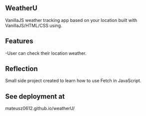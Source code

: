 ## WeatherU

VanillaJS weather tracking app based on your location built with VanillaJS/HTML/CSS using.

## Features

-User can check their location weather. 

## Reflection

Small side project created to learn how to use Fetch in JavaScript.

## See deployment at

mateusz0612.github.io/weatherU/
